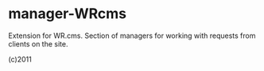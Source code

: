 # manager-WRcms
Extension for WR.cms. Section of managers for working with requests from clients on the site.

(c)2011
